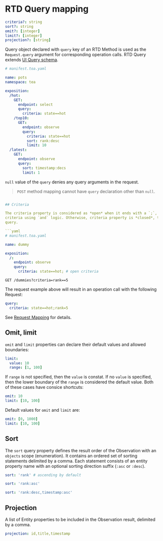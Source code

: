 # RTD Query mapping

```yaml
criteria?: string
sort?: string
omit?: [integer]
limit?: [integer]
projection?: [string]
```

Query object declared with `query` key of an RTD Method is used as the `Request.query` argument for corresponding
operation calls. RTD Query extends [UI Query schema](#).

```yaml
# manifest.toa.yaml

name: pots
namespace: tea

exposition:
  /hot:
    GET:
      endpoint: select
      query:
        criteria: state==hot
    /top10:
      GET:
        endpoint: observe
        query:
          criteria: state==hot
          sort: rank:desc
          limit: 10
  /latest:
    GET:
      endpoint: observe
      query:
        sort: timestamp:decs
        limit: 1
```

`null` value of the `query` denies any query arguments in the request.

> `POST` method mapping cannot have `query` declaration other than `null`.

```yaml

## Criteria

The criteria property is considered as *open* when it ends with a `;`, allowing the combination of request query
criteria using `and` logic. Otherwise, criteria property is *closed*, that is, doesn't allow `criteria` in a request
query.

```yaml
# manifest.toa.yaml

name: dummy

exposition:
  /:
    endpoint: observe
    query:
      criteria: state==hot; # open criteria
```

```http
GET /dummies?criteria=rank==5
```

The request example above will result in an operation call with the following Request:

```yaml
query:
  criteria: state==hot;rank=5
```

See [Request Mapping](#requests-mapping) for details.

## Omit, limit

`omit` and `limit` properties can declare their default values and allowed boundaries:

```yaml
limit:
  value: 10
  range: [1, 100]
```

If `range` is not specified, then the `value` is constat.
If no `value` is specified, then the lower boundary of the `range` is considered the default value.
Both of these cases have consice shortcuts:

```yaml
omit: 10
limit: [10, 100]
```

Default values for `omit` and `limit` are:

```yaml
omit: [0, 1000]
limit: [10, 100]
```

## Sort

The `sort` query property defines the result order of the Observation with an `objects` scope (enumeration). It contains
an ordered set of sorting statements delimited by a comma. Each statement consists of an entity property name with an
optional sorting direction suffix (`:asc` or `:desc`).

```yaml
sort: 'rank' # ascending by default
```

```yaml
sort: 'rank:asc'
```

```yaml
sort: 'rank:desc,timestamp:asc'
```

## Projection

A list of Entity properties to be included in the Observation result, delimited by a comma.

```yaml
projection: id,title,timestamp
```
